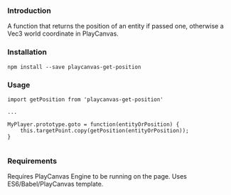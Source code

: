 ### Introduction

A function that returns the position of an entity if passed one, otherwise a Vec3 world coordinate
in PlayCanvas.

### Installation

```language-shell
npm install --save playcanvas-get-position
```

### Usage

```language-javascript
import getPosition from 'playcanvas-get-position'

...

MyPlayer.prototype.goto = function(entityOrPosition) {
    this.targetPoint.copy(getPosition(entityOrPosition));
} 
 

```

### Requirements

Requires PlayCanvas Engine to be running on the page.  Uses ES6/Babel/PlayCanvas template.
